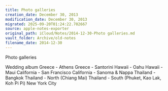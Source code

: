 ```yaml
---
title: Photo galleries
creation_date: December 30, 2013
modification_date: December 30, 2013
migrated: 2025-09-20T01:24:22.702667
source: apple-notes-exporter
original_path: iCloud/Notes/2014-12-30-Photo galleries.md
vault_folder: Archive/old-notes
filename_date: 2014-12-30
---
```



Photo galleries

Wedding album
Greece - Athens
Greece - Santorini
Hawaii - Oahu
Hawaii - Maui
California - San Francisco
California - Sanoma & Nappa
Thailand - Bangkok
Thailand - North (Chiang Mai)
Thailand - South (Phuket, Kao Lak, Koh Pi Pi)
New York City
